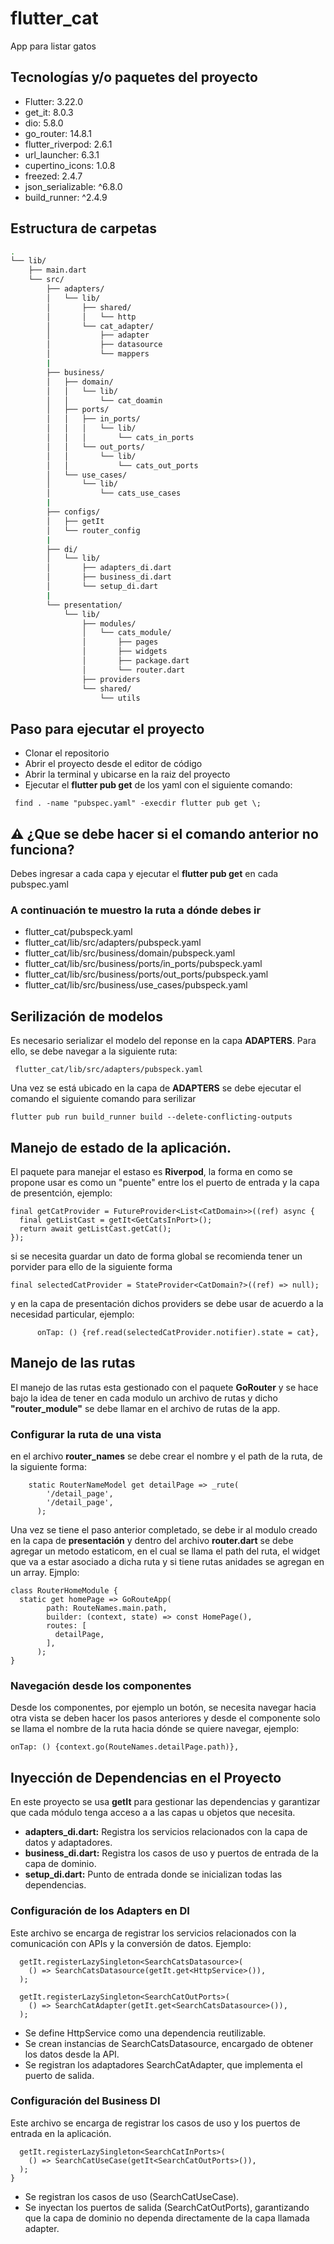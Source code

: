 # flutter_cat

App para listar gatos

## Tecnologías y/o paquetes del proyecto

- Flutter: 3.22.0
- get_it: 8.0.3
- dio: 5.8.0
- go_router: 14.8.1
- flutter_riverpod: 2.6.1
- url_launcher: 6.3.1
- cupertino_icons: 1.0.8
- freezed: 2.4.7
- json_serializable: ^6.8.0
- build_runner: ^2.4.9

## Estructura de carpetas

```bash
.
└── lib/
    ├── main.dart
    └── src/
        ├── adapters/
        │   └── lib/
        │       ├── shared/
        │       │   └── http
        │       └── cat_adapter/
        │           ├── adapter
        │           ├── datasource
        │           └── mappers
        |
        ├── business/
        │   ├── domain/
        │   │   └── lib/
        │   │       └── cat_doamin
        │   ├── ports/
        │   │   ├── in_ports/
        │   │   │   └── lib/
        │   │   │       └── cats_in_ports
        │   │   └── out_ports/
        │   │       └── lib/
        │   │           └── cats_out_ports
        │   └── use_cases/
        │       └── lib/
        │           └── cats_use_cases
        |
        ├── configs/
        │   ├── getIt
        │   └── router_config
        |
        ├── di/
        │   └── lib/
        │       ├── adapters_di.dart
        │       ├── business_di.dart
        │       └── setup_di.dart
        |
        └── presentation/
            └── lib/
                ├── modules/
                │   └── cats_module/
                │       ├── pages
                │       ├── widgets
                │       ├── package.dart
                │       └── router.dart
                ├── providers
                └── shared/
                    └── utils

```

## Paso para ejecutar el proyecto

- Clonar el repositorio
- Abrir el proyecto desde el editor de código
- Abrir la terminal y ubicarse en la raiz del proyecto
- Ejecutar el **flutter pub get** de los yaml con el siguiente comando:

```shell
 find . -name "pubspec.yaml" -execdir flutter pub get \;
```

## ⚠️ ¿Que se debe hacer si el comando anterior no funciona?

Debes ingresar a cada capa y ejecutar el **flutter pub get** en cada pubspec.yaml

### A continuación te muestro la ruta a dónde debes ir

- flutter_cat/pubspeck.yaml
- flutter_cat/lib/src/adapters/pubspeck.yaml
- flutter_cat/lib/src/business/domain/pubspeck.yaml
- flutter_cat/lib/src/business/ports/in_ports/pubspeck.yaml
- flutter_cat/lib/src/business/ports/out_ports/pubspeck.yaml
- flutter_cat/lib/src/business/use_cases/pubspeck.yaml

## Serilización de modelos

Es necesario serializar el modelo del reponse en la capa **ADAPTERS**.
Para ello, se debe navegar a la siguiente ruta:

```shell
 flutter_cat/lib/src/adapters/pubspeck.yaml
```

Una vez se está ubicado en la capa de **ADAPTERS** se debe ejecutar el
comando el siguiente comando para serilizar

```shell
flutter pub run build_runner build --delete-conflicting-outputs
```

## Manejo de estado de la aplicación.

El paquete para manejar el estaso es **Riverpod**, la forma en como se propone usar es como un "puente"
entre los el puerto de entrada y la capa de presentción, ejemplo:

```shell
final getCatProvider = FutureProvider<List<CatDomain>>((ref) async {
  final getListCast = getIt<GetCatsInPort>();
  return await getListCast.getCat();
});
```

si se necesita guardar un dato de forma global se recomienda tener un porvider para ello de la siguiente forma

```shell
final selectedCatProvider = StateProvider<CatDomain?>((ref) => null);
```

y en la capa de presentación dichos providers se debe usar de acuerdo a la necesidad particular, ejemplo:

```shell
      onTap: () {ref.read(selectedCatProvider.notifier).state = cat},
```
## Manejo de las rutas
El manejo de las rutas esta gestionado con el paquete **GoRouter**
y se hace bajo la idea de tener en cada modulo un archivo de rutas y dicho **"router_module"** se debe llamar en el archivo de rutas de la app.

### Configurar la ruta de una vista

en el archivo **router_names** se debe crear el nombre y el path de la ruta, de la siguiente forma:

```shell
    static RouterNameModel get detailPage => _rute(
        '/detail_page',
        '/detail_page',
      );
```
Una vez se tiene el paso anterior completado, se debe ir al modulo creado en la capa de **presentación** y dentro del archivo **router.dart** se debe agregar un metodo estaticom, en el cual se llama el path del ruta,
el widget que va a estar asociado a dicha ruta y si tiene rutas anidades se agregan en un array. Ejmplo:

```shell
class RouterHomeModule {
  static get homePage => GoRouteApp(
        path: RouteNames.main.path,
        builder: (context, state) => const HomePage(),
        routes: [
          detailPage,
        ],
      );
}
```

### Navegación desde los componentes
Desde los componentes, por ejemplo un botón, se necesita navegar hacia otra vista se deben hacer los pasos anteriores y desde el componente solo se llama el nombre de la ruta hacia dónde se quiere navegar, ejemplo:
```shell
onTap: () {context.go(RouteNames.detailPage.path)},
```

## Inyección de Dependencias en el Proyecto
En este proyecto se usa **getIt** para gestionar las dependencias y garantizar que cada módulo tenga acceso a a las capas u objetos que necesita.

 * **adapters_di.dart:** Registra los servicios relacionados con la capa de datos y adaptadores.
 * **business_di.dart:** Registra los casos de uso y puertos de entrada de la capa de dominio.
 * **setup_di.dart:** Punto de entrada donde se inicializan todas las dependencias.

 ### Configuración de los Adapters en DI
 Este archivo se encarga de registrar los servicios relacionados con la comunicación con APIs y la conversión de datos. Ejemplo:
```shell
  getIt.registerLazySingleton<SearchCatsDatasource>(
    () => SearchCatsDatasource(getIt.get<HttpService>()),
  );

  getIt.registerLazySingleton<SearchCatOutPorts>(
    () => SearchCatAdapter(getIt.get<SearchCatsDatasource>()),
  );
```
* Se define HttpService como una dependencia reutilizable.
* Se crean instancias de SearchCatsDatasource, encargado de obtener los datos desde la API.
* Se registran los adaptadores SearchCatAdapter, que implementa el puerto de salida.

### Configuración del Business DI
Este archivo se encarga de registrar los casos de uso y los puertos de entrada en la aplicación.

```shell
  getIt.registerLazySingleton<SearchCatInPorts>(
    () => SearchCatUseCase(getIt<SearchCatOutPorts>()),
  );
}
```
* Se registran los casos de uso (SearchCatUseCase).
* Se inyectan los puertos de salida (SearchCatOutPorts), garantizando que la capa de dominio no dependa directamente de la capa llamada adapter.

